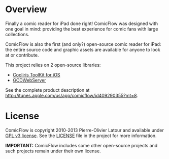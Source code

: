 Overview
========

Finally a comic reader for iPad done right! ComicFlow was designed with one goal in mind: providing the best experience for comic fans with large collections.

ComicFlow is also the first (and only?) open-source comic reader for iPad: the entire source code and graphic assets are available for anyone to look at or contribute.

This project relies on 2 open-source libraries:
  * [Cooliris ToolKit for iOS](https://github.com/swisspol/Cooliris-ToolKit)
  * [GCDWebServer](https://github.com/swisspol/GCDWebServer)

See the complete product description at http://itunes.apple.com/us/app/comicflow/id409290355?mt=8.

License
=======

ComicFlow is copyright 2010-2013 Pierre-Olivier Latour and available under [GPL v3 license](http://www.gnu.org/licenses/gpl-3.0.txt). See the [LICENSE](LICENSE) file in the project for more information.

**IMPORTANT:** ComicFlow includes some other open-source projects and such projects remain under their own license.
